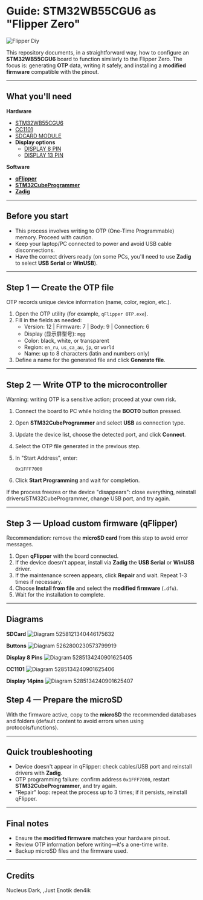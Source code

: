 # Guide: STM32WB55CGU6 as "Flipper Zero"

![Flipper Diy](Diagram/flipper%20diy.png)

This repository documents, in a straightforward way, how to configure an **STM32WB55CGU6** board to function similarly to the Flipper Zero. The focus is: generating **OTP** data, writing it safely, and installing a **modified firmware** compatible with the pinout.

---

## What you'll need

**Hardware**

- [STM32WB55CGU6](https://s.click.aliexpress.com/e/_ooz1OoJ)
- [CC1101](https://s.click.aliexpress.com/e/_opX4ZvH)
- [SDCARD MODULE](https://s.click.aliexpress.com/e/_oFUjjgb)
- **Display options**
  - [DISPLAY 8 PIN](https://s.click.aliexpress.com/e/_oD1csAb)
  - [DISPLAY 13 PIN](https://s.click.aliexpress.com/e/_okIv2gB)

**Software**

- [**qFlipper**](https://flipperzero.one/downloads)
- [**STM32CubeProgrammer**](https://www.st.com/en/development-tools/stm32cubeprog.html#get-software)
- [**Zadig**](https://zadig.akeo.ie/)

---

## Before you start

- This process involves writing to OTP (One-Time Programmable) memory. Proceed with caution.
- Keep your laptop/PC connected to power and avoid USB cable disconnections.
- Have the correct drivers ready (on some PCs, you'll need to use **Zadig** to select **USB Serial** or **WinUSB**).

---

## Step 1 — Create the OTP file

OTP records unique device information (name, color, region, etc.).

1. Open the OTP utility (for example, `qFlipper OTP.exe`).
2. Fill in the fields as needed:
   - Version: 12 | Firmware: 7 | Body: 9 | Connection: 6
   - Display (显示屏型号): `mgg`
   - Color: black, white, or transparent
   - Region: `en_ru`, `us_ca_au`, `jp`, or `world`
   - Name: up to 8 characters (latin and numbers only)
3. Define a name for the generated file and click **Generate file**.

---

## Step 2 — Write OTP to the microcontroller

Warning: writing OTP is a sensitive action; proceed at your own risk.

1. Connect the board to PC while holding the **BOOT0** button pressed.
2. Open **STM32CubeProgrammer** and select **USB** as connection type.
3. Update the device list, choose the detected port, and click **Connect**.
4. Select the OTP file generated in the previous step.
5. In "Start Address", enter:

   ```
   0x1FFF7000
   ```

6. Click **Start Programming** and wait for completion.

If the process freezes or the device "disappears": close everything, reinstall drivers/STM32CubeProgrammer, change USB port, and try again.

---

## Step 3 — Upload custom firmware (qFlipper)

Recommendation: remove the **microSD card** from this step to avoid error messages.

1. Open **qFlipper** with the board connected.
2. If the device doesn't appear, install via **Zadig** the **USB Serial** or **WinUSB** driver.
3. If the maintenance screen appears, click **Repair** and wait. Repeat 1-3 times if necessary.
4. Choose **Install from file** and select the **modified firmware** (`.dfu`).
5. Wait for the installation to complete.

---

## Diagrams

**SDCard**
![Diagram 5258121340446175632](Diagram/5258121340446175632.jpg)

**Buttons**
![Diagram 5262800230573799919](Diagram/5262800230573799919.jpg)

**Display 8 Pins**
![Diagram 5285134240901625405](Diagram/5285134240901625405.jpg)

**CC1101**
![Diagram 5285134240901625406](Diagram/5285134240901625406.jpg)

**Display 14pins**
![Diagram 5285134240901625407](Diagram/5285134240901625407.jpg)

## Step 4 — Prepare the microSD

With the firmware active, copy to the **microSD** the recommended databases and folders (default content to avoid errors when using protocols/functions).

---

## Quick troubleshooting

- Device doesn't appear in qFlipper: check cables/USB port and reinstall drivers with **Zadig**.
- OTP programming failure: confirm address `0x1FFF7000`, restart **STM32CubeProgrammer**, and try again.
- "Repair" loop: repeat the process up to 3 times; if it persists, reinstall qFlipper.

---

## Final notes

- Ensure the **modified firmware** matches your hardware pinout.
- Review OTP information before writing—it's a one-time write.
- Backup microSD files and the firmware used.

---

## Credits

Nucleus Dark,
,Just Enotik
den4ik
